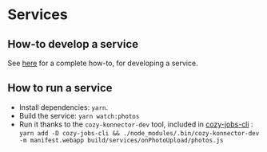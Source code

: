 # Services

## How-to develop a service

See [here](https://github.com/cozy/cozy.github.io/blob/dev/src/howTos/dev/services.md) for a complete how-to, for developing a service.

## How to run a service

* Install dependencies: `yarn`.
* Build the service: `yarn watch:photos`
* Run it thanks to the `cozy-konnector-dev` tool, included in [cozy-jobs-cli](https://github.com/konnectors/libs/tree/master/packages/cozy-jobs-cli#cozy-run-dev) : `yarn add -D cozy-jobs-cli && ./node_modules/.bin/cozy-konnector-dev -m manifest.webapp build/services/onPhotoUpload/photos.js`
